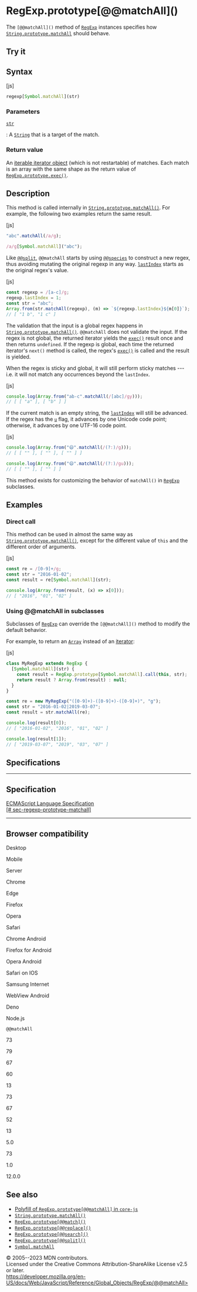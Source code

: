 RegExp.prototype\[@\@matchAll\]()
=================================

 
The `[@@matchAll]()` method of [`RegExp`](../regexp) instances specifies
how [`String.prototype.matchAll`](../string/matchall) should behave.


 
Try it 
------

 



 
Syntax
------

 
 
 
[js]


```js
regexp[Symbol.matchAll](str)
```




 
### Parameters

 

[`str`](#str)

:   A [`String`](../string) that is a target of the match.



 
### Return value 

 
An [iterable iterator object](../iterator) (which is not restartable) of
matches. Each match is an array with the same shape as the return value
of [`RegExp.prototype.exec()`](exec).



 
Description
-----------

 
This method is called internally in
[`String.prototype.matchAll()`](../string/matchall). For example, the
following two examples return the same result.

 
 
[js]


```js
"abc".matchAll(/a/g);

/a/g[Symbol.matchAll]("abc");
```


Like [`@@split`](@@split), `@@matchAll` starts by using
[`@@species`](@@species) to construct a new regex, thus avoiding
mutating the original regexp in any way. [`lastIndex`](lastindex) starts
as the original regex\'s value.

 
 
[js]


```js
const regexp = /[a-c]/g;
regexp.lastIndex = 1;
const str = "abc";
Array.from(str.matchAll(regexp), (m) => `${regexp.lastIndex}${m[0]}`);
// [ "1 b", "1 c" ]
```


The validation that the input is a global regex happens in
[`String.prototype.matchAll()`](../string/matchall). `@@matchAll` does
not validate the input. If the regex is not global, the returned
iterator yields the [`exec()`](exec) result once and then returns
`undefined`. If the regexp is global, each time the returned iterator\'s
`next()` method is called, the regex\'s [`exec()`](exec) is called and
the result is yielded.

When the regex is sticky and global, it will still perform sticky
matches --- i.e. it will not match any occurrences beyond the
`lastIndex`.

 
 
[js]


```js
console.log(Array.from("ab-c".matchAll(/[abc]/gy)));
// [ [ "a" ], [ "b" ] ]
```


If the current match is an empty string, the [`lastIndex`](lastindex)
will still be advanced. If the regex has the [`u`](unicode) flag, it
advances by one Unicode code point; otherwise, it advances by one UTF-16
code point.

 
 
[js]


```js
console.log(Array.from("😄".matchAll(/(?:)/g)));
// [ [ "" ], [ "" ], [ "" ] ]

console.log(Array.from("😄".matchAll(/(?:)/gu)));
// [ [ "" ], [ "" ] ]
```


This method exists for customizing the behavior of `matchAll()` in
[`RegExp`](../regexp) subclasses.



 
Examples
--------


 
### Direct call 

 
This method can be used in almost the same way as
[`String.prototype.matchAll()`](../string/matchall), except for the
different value of `this` and the different order of arguments.

 
 
[js]


```js
const re = /[0-9]+/g;
const str = "2016-01-02";
const result = re[Symbol.matchAll](str);

console.log(Array.from(result, (x) => x[0]));
// [ "2016", "01", "02" ]
```




 
### Using @\@matchAll in subclasses 

 
Subclasses of [`RegExp`](../regexp) can override the `[@@matchAll]()`
method to modify the default behavior.

For example, to return an [`Array`](../array) instead of an
[iterator](https://developer.mozilla.org/en-US/docs/Web/JavaScript/Guide/Iterators_and_generators):

 
 
[js]


```js
class MyRegExp extends RegExp {
  [Symbol.matchAll](str) {
    const result = RegExp.prototype[Symbol.matchAll].call(this, str);
    return result ? Array.from(result) : null;
  }
}

const re = new MyRegExp("([0-9]+)-([0-9]+)-([0-9]+)", "g");
const str = "2016-01-02|2019-03-07";
const result = str.matchAll(re);

console.log(result[0]);
// [ "2016-01-02", "2016", "01", "02" ]

console.log(result[1]);
// [ "2019-03-07", "2019", "03", "07" ]
```




Specifications
--------------

 
  -------------------------------------------------------------------------------------------------------------------------------
  Specification
  -------------------------------------------------------------------------------------------------------------------------------
  [ECMAScript Language Specification\
  [\#
  sec-regexp-prototype-matchall]](https://tc39.es/ecma262/multipage/text-processing.html#sec-regexp-prototype-matchall)

  -------------------------------------------------------------------------------------------------------------------------------


Browser compatibility 
---------------------

 


Desktop

Mobile

Server

Chrome

Edge

Firefox

Opera

Safari

Chrome Android

Firefox for Android

Opera Android

Safari on IOS

Samsung Internet

WebView Android

Deno

Node.js

`@@matchAll`

73

79

67

60

13

73

67

52

13

5.0

73

1.0

12.0.0

 
See also 
--------

 
-   [Polyfill of `RegExp.prototype[@@matchAll]` in
    `core-js`](https://github.com/zloirock/core-js#ecmascript-string-and-regexp)
-   [`String.prototype.matchAll()`](../string/matchall)
-   [`RegExp.prototype[@@match]()`](@@match)
-   [`RegExp.prototype[@@replace]()`](@@replace)
-   [`RegExp.prototype[@@search]()`](@@search)
-   [`RegExp.prototype[@@split]()`](@@split)
-   [`Symbol.matchAll`](../symbol/matchall)



 
© 2005--2023 MDN contributors.\
Licensed under the Creative Commons Attribution-ShareAlike License v2.5
or later.\
https://developer.mozilla.org/en-US/docs/Web/JavaScript/Reference/Global_Objects/RegExp/@@matchAll>

